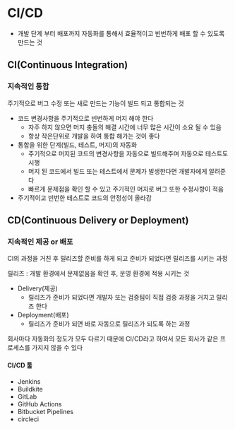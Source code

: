# CI/CD

- 개발 단계 부터 배포까지 자동화를 통해서 효율적이고 빈번하게 배포 할 수 있도록 만드는 것 



## CI(Continuous Integration)

### 지속적인 통합

주기적으로 버그 수정 또는 새로 만드는 기능이 빌드 되고 통합되는 것 



- 코드 변경사항을 주기적으로 빈번하게 머지 해야 한다
  - 자주 하지 않으면 머지 충돌의 해결 시간에 너무 많은 시간이 소요 될 수 있음
  - 항상 작은단위로 개발을 하여 통합 해가는 것이 좋다
- 통합을 위한 단계(빌드, 테스트, 머지)의 자동화 
  - 주기적으로 머지된 코드의 변경사항을 자동으로 빌드해주며 자동으로 테스트도 시행 
  - 머지 된 코드에서 빌드 또는 테스트에서 문제가 발생한다면 개발자에게 알려준다  
  - 빠르게 문제점을 확인 할 수 있고 주기적인 머지로 버그 또한 수정사항이 적음  
- 주기적이고 빈번한 테스트로 코드의 안정성이 올라감 







## CD(Continuous Delivery or Deployment)

### 지속적인 제공 or 배포  

CI의 과정을 거친 후 릴리즈할 준비를 하게 되고 준비가 되었다면 릴리즈를 시키는 과정 

릴리즈 : 개발 환경에서 문제없음을 확인 후, 운영 환경에 적용 시키는 것



- Delivery(제공)
  - 릴리즈가 준비가 되었다면 개발자 또는 검증팀이 직접 검증 과정을 거치고 릴리즈 한다
- Deployment(배포)
  - 릴리즈가 준비가 되면 바로 자동으로 릴리즈가 되도록 하는 과정  







회사마다 자동화의 정도가 모두 다르기 때문에 CI/CD라고 하여서 모든 회사가 같은 프로세스를 가지지 않을 수 있다

  

#### CI/CD 툴

- Jenkins
- Buildkite
- GitLab
- GitHub Actions
- Bitbucket Pipelines
- circleci